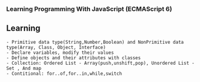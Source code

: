 ### Learning Programming With JavaScript (ECMAScript 6)


## Learning
	- Primitive data type(String,Number,Boolean) and NonPrimitive data type(Array, Class, Object, Interface)
	- Declare variables, modify their values
	- Define objects and their attributes with classes
	- Collection: Ordered List - Array(push,unshift,pop), Unordered List - Set , And map
	- Contitional: for..of,for..in,while,switch